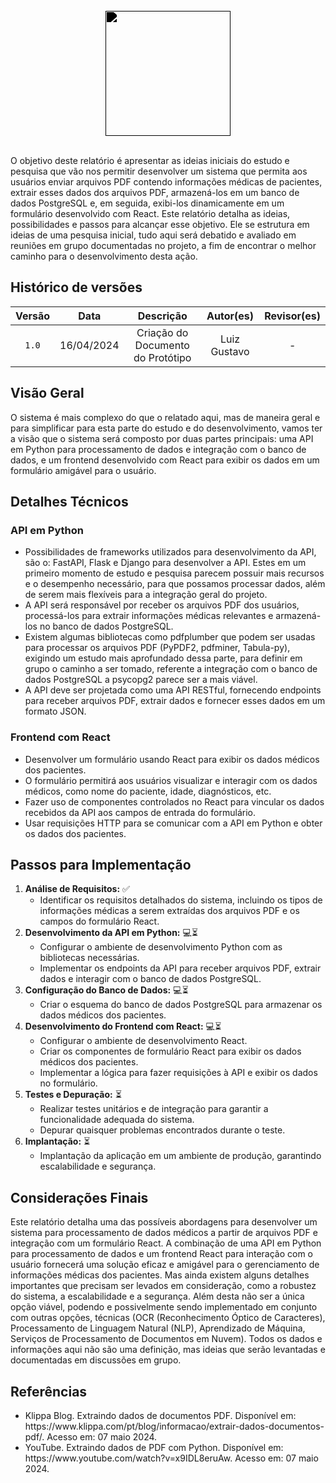<br/>

<div style="display: flex; justify-content: center; align-items:center;">
    <img src="https://dansousamelo.github.io/RQ_ISP/assets/PROTOTIPO.png" width="200" height="200" style="filter: brightness(0%);" />
</div>

<br/>

O objetivo deste relatório é apresentar as ideias iniciais do estudo e pesquisa que vão nos permitir desenvolver um sistema que permita aos usuários enviar arquivos PDF contendo informações médicas de pacientes, extrair esses dados dos arquivos PDF, armazená-los em um banco de dados PostgreSQL e, em seguida, exibi-los dinamicamente em um formulário desenvolvido com React. Este relatório detalha as ideias, possibilidades e passos para alcançar esse objetivo. Ele se estrutura em ideias de uma pesquisa inicial, tudo aqui será debatido e avaliado em reuniões em grupo documentadas no projeto, a fim de encontrar o melhor caminho para o desenvolvimento desta ação.

## Histórico de versões

| Versão |    Data    |      Descrição       |                      Autor(es)                       | Revisor(es) |
| :----: | :--------: | :------------------: | :--------------------------------------------------: | :---------: |
| `1.0`  | 16/04/2024 | Criação do Documento do Protótipo | Luiz Gustavo |      -      |


## Visão Geral
O sistema é mais complexo do que o relatado aqui, mas de maneira geral e para simplificar para esta parte do estudo e do desenvolvimento, vamos ter a visão que o sistema será composto por duas partes principais: uma API em Python para processamento de dados e integração com o banco de dados, e um frontend desenvolvido com React para exibir os dados em um formulário amigável para o usuário.

## Detalhes Técnicos

### API em Python
- Possibilidades de frameworks utilizados para desenvolvimento da API, são o: FastAPI, Flask e Django para desenvolver a API. Estes em um primeiro momento de estudo e pesquisa parecem possuir mais recursos e o desempenho necessário, para que possamos processar dados, além de serem mais flexíveis para a integração geral do projeto.
- A API será responsável por receber os arquivos PDF dos usuários, processá-los para extrair informações médicas relevantes e armazená-los no banco de dados PostgreSQL.
- Existem algumas bibliotecas como pdfplumber que podem ser usadas para processar os arquivos PDF (PyPDF2, pdfminer, Tabula-py), exigindo um estudo mais aprofundado dessa parte, para definir em grupo o caminho a ser tomado, referente a integração com o banco de dados PostgreSQL a psycopg2 parece ser a mais viável.
- A API deve ser projetada como uma API RESTful, fornecendo endpoints para receber arquivos PDF, extrair dados e fornecer esses dados em um formato JSON.

### Frontend com React
- Desenvolver um formulário usando React para exibir os dados médicos dos pacientes.
- O formulário permitirá aos usuários visualizar e interagir com os dados médicos, como nome do paciente, idade, diagnósticos, etc.
- Fazer uso de componentes controlados no React para vincular os dados recebidos da API aos campos de entrada do formulário.
- Usar requisições HTTP para se comunicar com a API em Python e obter os dados dos pacientes.

## Passos para Implementação
1. **Análise de Requisitos:** ✅
   - Identificar os requisitos detalhados do sistema, incluindo os tipos de informações médicas a serem extraídas dos arquivos PDF e os campos do formulário React.
2. **Desenvolvimento da API em Python:** 💻⏳
   - Configurar o ambiente de desenvolvimento Python com as bibliotecas necessárias.
   - Implementar os endpoints da API para receber arquivos PDF, extrair dados e interagir com o banco de dados PostgreSQL.
3. **Configuração do Banco de Dados:** 💻⏳
   - Criar o esquema do banco de dados PostgreSQL para armazenar os dados médicos dos pacientes.
4. **Desenvolvimento do Frontend com React:** 💻⏳
   - Configurar o ambiente de desenvolvimento React.
   - Criar os componentes de formulário React para exibir os dados médicos dos pacientes.
   - Implementar a lógica para fazer requisições à API e exibir os dados no formulário.
5. **Testes e Depuração:** ⏳
   - Realizar testes unitários e de integração para garantir a funcionalidade adequada do sistema.
   - Depurar quaisquer problemas encontrados durante o teste.
6. **Implantação:** ⏳
   - Implantação da aplicação em um ambiente de produção, garantindo escalabilidade e segurança.

## Considerações Finais
Este relatório detalha uma das possíveis abordagens para desenvolver um sistema para processamento de dados médicos a partir de arquivos PDF e integração com um formulário React. A combinação de uma API em Python para processamento de dados e um frontend React para interação com o usuário fornecerá uma solução eficaz e amigável para o gerenciamento de informações médicas dos pacientes. Mas ainda existem alguns detalhes importantes que precisam ser levados em consideração, como a robustez do sistema, a escalabilidade e a segurança. Além desta não ser a única opção viável, podendo e possivelmente sendo implementado em conjunto com outras opções, técnicas (OCR (Reconhecimento Óptico de Caracteres), Processamento de Linguagem Natural (NLP), Aprendizado de Máquina, Serviços de Processamento de Documentos em Nuvem). Todos os dados e informações aqui não são uma definição, mas ideias que serão levantadas e documentadas em discussões em grupo.

## Referências

* <div> Klippa Blog. Extraindo dados de documentos PDF. Disponível em: https://www.klippa.com/pt/blog/informacao/extrair-dados-documentos-pdf/. Acesso em: 07 maio 2024.</div>
* <div> YouTube. Extraindo dados de PDF com Python. Disponível em: https://www.youtube.com/watch?v=x9IDL8eruAw. Acesso em: 07 maio 2024.</div>